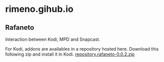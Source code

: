 # rimeno.gihub.io

## Rafaneto

Interaction between Kodi, MPD and Snapcast.

For Kodi, addons are availables in a repository hosted here. Download
this following zip and install it in Kodi.
[repository.rafaneto-0.0.2.zip](repo/zips/repository.rafaneto/repository.rafaneto-0.0.2.zip)
